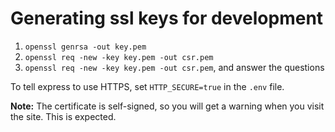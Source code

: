 # Generating ssl keys for development
1. `openssl genrsa -out key.pem`
2. `openssl req -new -key key.pem -out csr.pem`
3. `openssl req -new -key key.pem -out csr.pem`, and answer the questions

To tell express to use HTTPS, set `HTTP_SECURE=true` in the `.env` file.

**Note:** The certificate is self-signed, so you will get a warning when you visit the site. This is expected.
